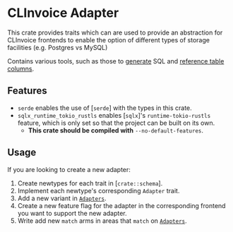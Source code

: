 # CLInvoice Adapter

<!-- cargo-rdme start -->

This crate provides traits which can are used to provide an abstraction for CLInvoice frontends
to enable the option of different types of storage facilities (e.g. Postgres vs MySQL)

Contains various tools, such as those to [generate](https://docs.rs/clinvoice-adapter/latest/clinvoice_adapter/fmt/) SQL and [reference table columns](https://docs.rs/clinvoice-adapter/latest/clinvoice_adapter/schema/columns/).

## Features

* `serde` enables the use of [`serde`] with the types in this crate.
* `sqlx_runtime_tokio_rustls` enables [`sqlx`]'s `runtime-tokio-rustls` feature, which is only set so that the project can be built on its own.
  * __This crate should be compiled with__ `--no-default-features`.

## Usage

If you are looking to create a new adapter:

1. Create newtypes for each trait in [`crate::schema`].
2. Implement each newtype's corresponding `Adapter` trait.
3. Add a new variant in [`Adapters`][adapters].
4. Create a new feature flag for the adapter in the corresponding frontend you want to support the new adapter.
5. Write add new `match` arms in areas that `match` on [`Adapters`][adapters].

[adapters]: clinvoice_config::Adapters

<!-- cargo-rdme end -->
